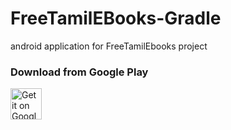 # FreeTamilEBooks-Gradle
android application for FreeTamilEbooks project

### Download from Google Play

<a href="https://play.google.com/store/apps/details?id=com.jskaleel.fte"><img alt="Get it on Google Play" src="https://play.google.com/intl/en_us/badges/images/generic/en-play-badge.png" height="50px"/></a>